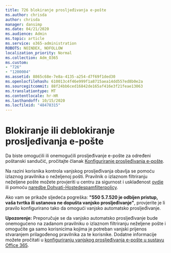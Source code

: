 ```yaml
---
title: 726 blokiranje prosljeđivanja e-pošte
ms.author: chrisda
author: chrisda
manager: dansimp
ms.date: 04/21/2020
ms.audience: Admin
ms.topic: article
ms.service: o365-administration
ROBOTS: NOINDEX, NOFOLLOW
localization_priority: Normal
ms.collection: Adm_O365
ms.custom:
- "726"
- "1200004"
ms.assetid: 8865c68e-7e8a-4135-a254-d7f69f1ded30
ms.openlocfilehash: 610013c4f46e999f1a8715aea14dd557ed8b0e2a
ms.sourcegitcommit: 88f24bb6ced16842de165af416e3f21feae13063
ms.translationtype: MT
ms.contentlocale: hr-HR
ms.lasthandoff: 10/15/2020
ms.locfileid: "48478315"
---
```

# <a name="blocking-or-unblocking-email-forwarding"></a>Blokiranje ili deblokiranje prosljeđivanja e-pošte

Da biste omogućili ili onemogućili prosljeđivanje e-pošte za određeni poštanski sandučić, pročitajte članak [Konfiguriranje prosljeđivanja e-pošte](https://docs.microsoft.com/microsoft-365/admin/email/configure-email-forwarding).

Na razini korisnika kontrola vanjskog prosljeđivanja obavlja se pomoću izlaznog pravilnika o neželjenoj pošti. Pravilnik o izlaznom filtriranju neželjene pošte možete provjeriti u centru za sigurnost i usklađenost [ovdje](https://protection.office.com/antispam) ili pomoću [naredbe Dohvati-Hostedespamfilterpolicy](https://docs.microsoft.com/powershell/module/exchange/get-hostedoutboundspamfilterpolicy).

Ako vam se prikaže sljedeća pogreška: **"550 5.7.520 je odbijen pristup, vaša tvrtka ili ustanova ne dopušta vanjsko prosljeđivanje"**, provjerite je li pravilo konfigurirano tako da omogući vanjsko automatsko prosljeđivanje.

**Upozorenje:** Preporučuje se da vanjsko automatsko prosljeđivanje bude onemogućeno na zadanom pravilniku o izlaznom filtriranju neželjene pošte i omogućite ga samo korisnicima kojima je potreban vanjski prijenos stvaranjem prilagođenog pravilnika za te korisnike. Dodatne informacije možete pročitati u [konfiguriranju vanjskog prosljeđivanja e-pošte u sustavu Office 365](https://docs.microsoft.com/microsoft-365/security/office-365-security/external-email-forwarding).